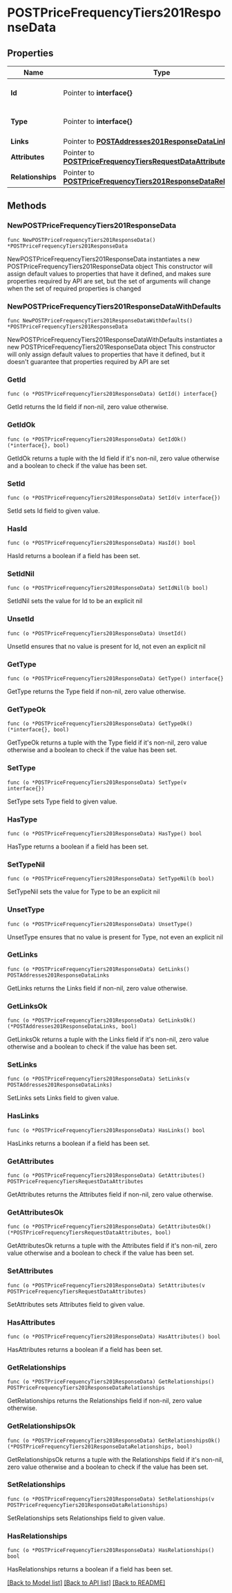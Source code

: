 # POSTPriceFrequencyTiers201ResponseData

## Properties

Name | Type | Description | Notes
------------ | ------------- | ------------- | -------------
**Id** | Pointer to **interface{}** | The resource&#39;s id | [optional] 
**Type** | Pointer to **interface{}** | The resource&#39;s type | [optional] 
**Links** | Pointer to [**POSTAddresses201ResponseDataLinks**](POSTAddresses201ResponseDataLinks.md) |  | [optional] 
**Attributes** | Pointer to [**POSTPriceFrequencyTiersRequestDataAttributes**](POSTPriceFrequencyTiersRequestDataAttributes.md) |  | [optional] 
**Relationships** | Pointer to [**POSTPriceFrequencyTiers201ResponseDataRelationships**](POSTPriceFrequencyTiers201ResponseDataRelationships.md) |  | [optional] 

## Methods

### NewPOSTPriceFrequencyTiers201ResponseData

`func NewPOSTPriceFrequencyTiers201ResponseData() *POSTPriceFrequencyTiers201ResponseData`

NewPOSTPriceFrequencyTiers201ResponseData instantiates a new POSTPriceFrequencyTiers201ResponseData object
This constructor will assign default values to properties that have it defined,
and makes sure properties required by API are set, but the set of arguments
will change when the set of required properties is changed

### NewPOSTPriceFrequencyTiers201ResponseDataWithDefaults

`func NewPOSTPriceFrequencyTiers201ResponseDataWithDefaults() *POSTPriceFrequencyTiers201ResponseData`

NewPOSTPriceFrequencyTiers201ResponseDataWithDefaults instantiates a new POSTPriceFrequencyTiers201ResponseData object
This constructor will only assign default values to properties that have it defined,
but it doesn't guarantee that properties required by API are set

### GetId

`func (o *POSTPriceFrequencyTiers201ResponseData) GetId() interface{}`

GetId returns the Id field if non-nil, zero value otherwise.

### GetIdOk

`func (o *POSTPriceFrequencyTiers201ResponseData) GetIdOk() (*interface{}, bool)`

GetIdOk returns a tuple with the Id field if it's non-nil, zero value otherwise
and a boolean to check if the value has been set.

### SetId

`func (o *POSTPriceFrequencyTiers201ResponseData) SetId(v interface{})`

SetId sets Id field to given value.

### HasId

`func (o *POSTPriceFrequencyTiers201ResponseData) HasId() bool`

HasId returns a boolean if a field has been set.

### SetIdNil

`func (o *POSTPriceFrequencyTiers201ResponseData) SetIdNil(b bool)`

 SetIdNil sets the value for Id to be an explicit nil

### UnsetId
`func (o *POSTPriceFrequencyTiers201ResponseData) UnsetId()`

UnsetId ensures that no value is present for Id, not even an explicit nil
### GetType

`func (o *POSTPriceFrequencyTiers201ResponseData) GetType() interface{}`

GetType returns the Type field if non-nil, zero value otherwise.

### GetTypeOk

`func (o *POSTPriceFrequencyTiers201ResponseData) GetTypeOk() (*interface{}, bool)`

GetTypeOk returns a tuple with the Type field if it's non-nil, zero value otherwise
and a boolean to check if the value has been set.

### SetType

`func (o *POSTPriceFrequencyTiers201ResponseData) SetType(v interface{})`

SetType sets Type field to given value.

### HasType

`func (o *POSTPriceFrequencyTiers201ResponseData) HasType() bool`

HasType returns a boolean if a field has been set.

### SetTypeNil

`func (o *POSTPriceFrequencyTiers201ResponseData) SetTypeNil(b bool)`

 SetTypeNil sets the value for Type to be an explicit nil

### UnsetType
`func (o *POSTPriceFrequencyTiers201ResponseData) UnsetType()`

UnsetType ensures that no value is present for Type, not even an explicit nil
### GetLinks

`func (o *POSTPriceFrequencyTiers201ResponseData) GetLinks() POSTAddresses201ResponseDataLinks`

GetLinks returns the Links field if non-nil, zero value otherwise.

### GetLinksOk

`func (o *POSTPriceFrequencyTiers201ResponseData) GetLinksOk() (*POSTAddresses201ResponseDataLinks, bool)`

GetLinksOk returns a tuple with the Links field if it's non-nil, zero value otherwise
and a boolean to check if the value has been set.

### SetLinks

`func (o *POSTPriceFrequencyTiers201ResponseData) SetLinks(v POSTAddresses201ResponseDataLinks)`

SetLinks sets Links field to given value.

### HasLinks

`func (o *POSTPriceFrequencyTiers201ResponseData) HasLinks() bool`

HasLinks returns a boolean if a field has been set.

### GetAttributes

`func (o *POSTPriceFrequencyTiers201ResponseData) GetAttributes() POSTPriceFrequencyTiersRequestDataAttributes`

GetAttributes returns the Attributes field if non-nil, zero value otherwise.

### GetAttributesOk

`func (o *POSTPriceFrequencyTiers201ResponseData) GetAttributesOk() (*POSTPriceFrequencyTiersRequestDataAttributes, bool)`

GetAttributesOk returns a tuple with the Attributes field if it's non-nil, zero value otherwise
and a boolean to check if the value has been set.

### SetAttributes

`func (o *POSTPriceFrequencyTiers201ResponseData) SetAttributes(v POSTPriceFrequencyTiersRequestDataAttributes)`

SetAttributes sets Attributes field to given value.

### HasAttributes

`func (o *POSTPriceFrequencyTiers201ResponseData) HasAttributes() bool`

HasAttributes returns a boolean if a field has been set.

### GetRelationships

`func (o *POSTPriceFrequencyTiers201ResponseData) GetRelationships() POSTPriceFrequencyTiers201ResponseDataRelationships`

GetRelationships returns the Relationships field if non-nil, zero value otherwise.

### GetRelationshipsOk

`func (o *POSTPriceFrequencyTiers201ResponseData) GetRelationshipsOk() (*POSTPriceFrequencyTiers201ResponseDataRelationships, bool)`

GetRelationshipsOk returns a tuple with the Relationships field if it's non-nil, zero value otherwise
and a boolean to check if the value has been set.

### SetRelationships

`func (o *POSTPriceFrequencyTiers201ResponseData) SetRelationships(v POSTPriceFrequencyTiers201ResponseDataRelationships)`

SetRelationships sets Relationships field to given value.

### HasRelationships

`func (o *POSTPriceFrequencyTiers201ResponseData) HasRelationships() bool`

HasRelationships returns a boolean if a field has been set.


[[Back to Model list]](../README.md#documentation-for-models) [[Back to API list]](../README.md#documentation-for-api-endpoints) [[Back to README]](../README.md)


